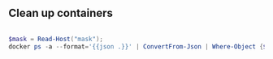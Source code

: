 ## Clean up containers

```powershell

$mask = Read-Host("mask");
docker ps -a --format='{{json .}}' | ConvertFrom-Json | Where-Object {$_.Image -like "*$($mask)*"} | ForEach-Object {docker rm $_.ID -f};

```